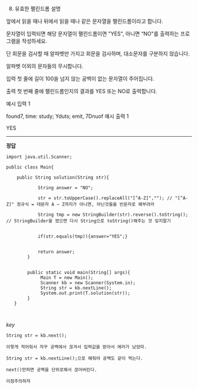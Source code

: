 8. 유효한 팰린드롬
   설명

앞에서 읽을 때나 뒤에서 읽을 때나 같은 문자열을 팰린드롬이라고 합니다.

문자열이 입력되면 해당 문자열이 팰린드롬이면 "YES", 아니면 “NO"를 출력하는 프로그램을 작성하세요.

단 회문을 검사할 때 알파벳만 가지고 회문을 검사하며, 대소문자를 구분하지 않습니다.

알파벳 이외의 문자들의 무시합니다.

입력
첫 줄에 길이 100을 넘지 않는 공백이 없는 문자열이 주어집니다.

출력
첫 번째 줄에 팰린드롬인지의 결과를 YES 또는 NO로 출력합니다.

예시 입력 1

found7, time: study; Yduts; emit, 7Dnuof
예시 출력 1

YES

---

**정답**

```
import java.util.Scanner;

public class Main{

    public String solution(String str){

            String answer = "NO";

            str = str.toUpperCase().replaceAll("[^A-Z]",""); // "[^A-Z]" 정규식 = 대문자 A ~ Z까지가 아니면, 아닌것들을 빈문자로 해부려라

            String tmp = new StringBuilder(str).reverse().toString(); // StringBuilder을 썼으면 다시 String으로 toString()해주는 것 잊지말기


            if(str.equals(tmp)){answer="YES";}


            return answer;
        }


        public static void main(String[] args){
             Main T = new Main();
             Scanner kb = new Scanner(System.in);
             String str = kb.nextLine();
             System.out.print(T.solution(str));
        }
   }



```

_key_

```
String str = kb.next();

이렇게 적어줘서 자꾸 공백에서 끊겨서 입력값을 받아서 에러가 났었따.

String str = kb.nextLine();으로 해줘야 공백도 같이 먹는다.

next()만하면 공백을 단위로해서 끊어버린다.

이점주의하자
```
